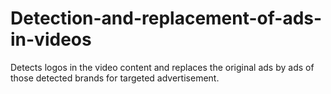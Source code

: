 # Detection-and-replacement-of-ads-in-videos
Detects logos in the video content and replaces the original ads by ads of those detected brands for targeted advertisement.

